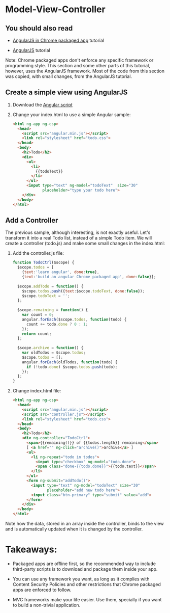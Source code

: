 # Model-View-Controller

## You should also read

* [AngularJS in Chrome packaged app](http://developer.chrome.com/apps/angular_framework.html) tutorial

* [AngularJS](http://angularjs.org/) tutorial

Note: Chrome packaged apps don't enforce any specific framework or programming style. This section and some other parts of this tutorial, however, uses the AngularJS framework. Most of the code from this section was copied, with small changes, from the AngularJS tutorial. 

## Create a simple view using AngularJS

1. Download the [Angular script](http://ajax.googleapis.com/ajax/libs/angularjs/1.0.2/angular.min.js)

1. Change your index.html to use a simple Angular sample:
    ```html
    <html ng-app ng-csp>
      <head>
        <script src="angular.min.js"></script>
        <link rel="stylesheet" href="todo.css">
      </head>
      <body>
        <h2>Todo</h2>
        <div>
          <ul>
            <li>
              {{todoText}}
            </li>
          </ul>
          <input type="text" ng-model="todoText"  size="30"
                 placeholder="type your todo here">
        </div>
      </body>
    </html>
    ```

## Add a Controller

The previous sample, although interesting, is not exactly useful. Let's transform it into a real Todo list, instead of a simple Todo item. We will create a controller (todo.js) and make some small changes in the index.html:

1. Add the controller.js file:
    ``` Javascript
    function TodoCtrl($scope) {
      $scope.todos = [
        {text:'learn angular', done:true},
        {text:'build an angular Chrome packaged app', done:false}];
     
      $scope.addTodo = function() {
        $scope.todos.push({text:$scope.todoText, done:false});
        $scope.todoText = '';
      };
     
      $scope.remaining = function() {
        var count = 0;
        angular.forEach($scope.todos, function(todo) {
          count += todo.done ? 0 : 1;
        });
        return count;
      };
     
      $scope.archive = function() {
        var oldTodos = $scope.todos;
        $scope.todos = [];
        angular.forEach(oldTodos, function(todo) {
          if (!todo.done) $scope.todos.push(todo);
        });
      };
    }
    ```

1. Change index.html file:
    ``` html
    <html ng-app ng-csp>
      <head>
        <script src="angular.min.js"></script>
        <script src="controller.js"></script>
        <link rel="stylesheet" href="todo.css">
      </head>
      <body>
        <h2>Todo</h2>
        <div ng-controller="TodoCtrl">
          <span>{{remaining()}} of {{todos.length}} remaining</span>
          [ <a href="" ng-click="archive()">archive</a> ]
          <ul>
            <li ng-repeat="todo in todos">
              <input type="checkbox" ng-model="todo.done">
              <span class="done-{{todo.done}}">{{todo.text}}</span>
            </li>
          </ul>
          <form ng-submit="addTodo()">
            <input type="text" ng-model="todoText" size="30"
                   placeholder="add new todo here">
            <input class="btn-primary" type="submit" value="add">
          </form>
        </div>
      </body>
    </html>
    ```

Note how the data, stored in an array inside the controller, binds to the view and is automatically updated when it is changed by the controller.

# Takeaways: 

* Packaged apps are offline first, so the recommended way to include third-party scripts is to download and package them inside your app.

* You can use any framework you want, as long as it complies with Content Security Policies and other restrictions that Chrome packaged apps are enforced to follow.

* MVC frameworks make your life easier. Use them, specially if you want to build a non-trivial application.

